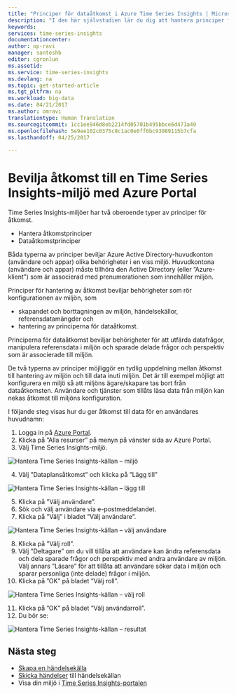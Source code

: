 ```yaml
---
title: "Principer för dataåtkomst i Azure Time Series Insights | Microsoft Docs"
description: "I den här självstudien lär du dig att hantera principer för att hantera dataåtkomst i Time Series Insights"
keywords: 
services: time-series-insights
documentationcenter: 
author: op-ravi
manager: santoshb
editor: cgronlun
ms.assetid: 
ms.service: time-series-insights
ms.devlang: na
ms.topic: get-started-article
ms.tgt_pltfrm: na
ms.workload: big-data
ms.date: 04/21/2017
ms.author: omravi
translationtype: Human Translation
ms.sourcegitcommit: 1cc1ee946d8eb2214fd05701b495bbce6d471a49
ms.openlocfilehash: 5e9ee102c0375c8c1ac0e0ff6bc93989115b7cfa
ms.lasthandoff: 04/25/2017

---
```


# <a name="grant-data-access-to-a-time-series-insights-environment-using-azure-portal"></a>Bevilja åtkomst till en Time Series Insights-miljö med Azure Portal

Time Series Insights-miljöer har två oberoende typer av principer för åtkomst.

* Hantera åtkomstprinciper
* Dataåtkomstprinciper

Båda typerna av principer beviljar Azure Active Directory-huvudkonton (användare och appar) olika behörigheter i en viss miljö. Huvudkontona (användare och appar) måste tillhöra den Active Directory (eller ”Azure-klient”) som är associerad med prenumerationen som innehåller miljön.

Principer för hantering av åtkomst beviljar behörigheter som rör konfigurationen av miljön, som
*    skapandet och borttagningen av miljön, händelsekällor, referensdatamängder och
*    hantering av principerna för dataåtkomst.

Principerna för dataåtkomst beviljar behörigheter för att utfärda datafrågor, manipulera referensdata i miljön och sparade delade frågor och perspektiv som är associerade till miljön.

De två typerna av principer möjliggör en tydlig uppdelning mellan åtkomst till hantering av miljön och till data inuti miljön. Det är till exempel möjligt att konfigurera en miljö så att miljöns ägare/skapare tas bort från dataåtkomsten. Användare och tjänster som tillåts läsa data från miljön kan nekas åtkomst till miljöns konfiguration.

I följande steg visas hur du ger åtkomst till data för en användares huvudnamn:

1.    Logga in på [Azure Portal](https://portal.azure.com).
2.    Klicka på ”Alla resurser” på menyn på vänster sida av Azure Portal.
3.    Välj Time Series Insights-miljö.

  ![Hantera Time Series Insights-källan – miljö](media/data-access/getstarted-grant-data-access1.png)

4.    Välj ”Dataplansåtkomst” och klicka på ”Lägg till”

  ![Hantera Time Series Insights-källan – lägg till](media/data-access/getstarted-grant-data-access2.png)

5.    Klicka på ”Välj användare”.
6.    Sök och välj användare via e-postmeddelandet.
7.    Klicka på ”Välj” i bladet ”Välj användare”.

  ![Hantera Time Series Insights-källan – välj användare](media/data-access/getstarted-grant-data-access3.png)

8.    Klicka på ”Välj roll”.
9.    Välj ”Deltagare” om du vill tillåta att användare kan ändra referensdata och dela sparade frågor och perspektiv med andra användare av miljön. Välj annars ”Läsare” för att tillåta att användare söker data i miljön och sparar personliga (inte delade) frågor i miljön.
10.    Klicka på ”OK” på bladet ”Välj roll”.

  ![Hantera Time Series Insights-källan – välj roll](media/data-access/getstarted-grant-data-access4.png)

11.    Klicka på ”OK” på bladet ”Välj användarroll”.
12.    Du bör se:

  ![Hantera Time Series Insights-källan – resultat](media/data-access/getstarted-grant-data-access5.png)

## <a name="next-steps"></a>Nästa steg

* [Skapa en händelsekälla](time-series-insights-add-event-source.md)
* [Skicka händelser](time-series-insights-send-events.md) till händelsekällan
* Visa din miljö i [Time Series Insights-portalen](https://insights.timeseries.azure.com)

